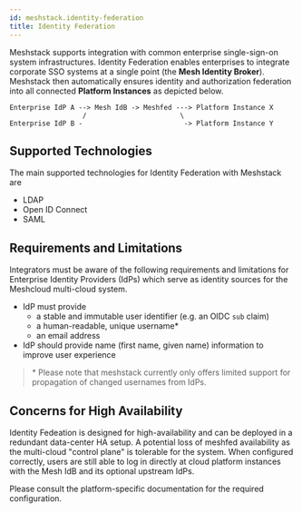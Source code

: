 ```yaml
---
id: meshstack.identity-federation
title: Identity Federation
---
```


Meshstack supports integration with common enterprise single-sign-on system infrastructures. Identity Federation enables enterprises to integrate corporate SSO systems at a single point (the **Mesh Identity Broker**). Meshstack then automatically ensures identity and authorization federation into all connected **Platform Instances** as depicted below.

```text
Enterprise IdP A --> Mesh IdB -> Meshfed ---> Platform Instance X
                  /                       \
Enterprise IdP B -                         -> Platform Instance Y
```

## Supported Technologies

The main supported technologies for Identity Federation with Meshstack are

- LDAP
- Open ID Connect
- SAML

## Requirements and Limitations

Integrators must be aware of the following requirements and limitations for Enterprise Identity Providers (IdPs) which serve as identity sources for the Meshcloud multi-cloud system.

- IdP must provide
  - a stable and immutable user identifier (e.g. an OIDC `sub` claim)
  - a human-readable, unique username*
  - an email address
- IdP should provide name (first name, given name) information to improve user experience

> \* Please note that meshstack currently only offers limited support for propagation of changed usernames from IdPs.

## Concerns for High Availability

Identity Fedeation is designed for high-availability and can be deployed in a redundant data-center HA setup. A potential loss of meshfed availability as the multi-cloud "control plane" is tolerable for the system. When configured correctly, users are still able to log in directly at cloud platform instances with the Mesh IdB and its optional upstream IdPs.

Please consult the platform-specific documentation for the required configuration.

